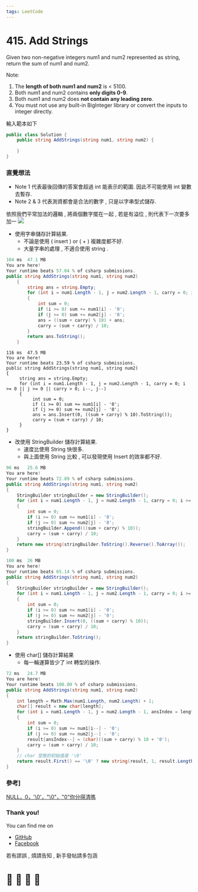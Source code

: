 ```yaml
---
tags: LeetCode
---
```


# 415. Add Strings
Given two non-negative integers num1 and num2 represented as string, return the sum of num1 and num2.

Note:

1. The **length of both num1 and num2** is < 5100.
2. Both num1 and num2 contains **only digits 0-9**.
3. Both num1 and num2 does **not contain any leading zero**.
4. You must not use any built-in BigInteger library or convert the inputs to integer directly.


輸入範本如下
```C#
public class Solution {
    public string AddStrings(string num1, string num2) {
        
    }
}
```


### 直覺想法
- Note 1 代表最後回傳的答案會超過 int 能表示的範圍. 因此不可能使用 int 變數去暫存.    
- Note 2 & 3 代表測資都會是合法的數字 , 只是以字串型式儲存. 

依照我們平常加法的邏輯 , 將兩個數字擺在一起 , 若是有溢位 , 則代表下一次要多加一
![](https://i.imgur.com/xoqejs0.png)

- 使用字串儲存計算結果. 
    - 不論是使用 ( insert ) or ( + ) 複雜度都不好.
    - 大量字串的處理 , 不適合使用 string . 
```C#
104 ms	47.1 MB
You are here!
Your runtime beats 57.04 % of csharp submissions.
public string AddStrings(string num1, string num2)
    {
        string ans = string.Empty;
        for (int i = num1.Length - 1, j = num2.Length - 1, carry = 0; i >= 0 || j >= 0 || carry > 0; i--, j--)
        {
            int sum = 0;
            if (i >= 0) sum += num1[i] - '0';
            if (j >= 0) sum += num2[j] - '0';
            ans = ((sum + carry) % 10) + ans;
            carry = (sum + carry) / 10;
        }
        return ans.ToString();
    }
```


```
116 ms	47.5 MB
You are here!
Your runtime beats 23.59 % of csharp submissions.
public string AddStrings(string num1, string num2)
{
     string ans = string.Empty;
     for (int i = num1.Length - 1, j = num2.Length - 1, carry = 0; i >= 0 || j >= 0 || carry > 0; i--, j--)
     {
          int sum = 0;
          if (i >= 0) sum += num1[i] - '0';
          if (j >= 0) sum += num2[j] - '0';
          ans = ans.Insert(0, ((sum + carry) % 10).ToString());
          carry = (sum + carry) / 10;
     }
}
```

- 改使用 StringBuilder 儲存計算結果.
    - 速度比使用 String 快很多.
    - 與上面使用 String 比較 , 可以發現使用 Insert 的效率都不好.
```C#
96 ms	25.6 MB
You are here!
Your runtime beats 72.89 % of csharp submissions.
public string AddStrings(string num1, string num2)
{
    StringBuilder stringBuilder = new StringBuilder();
    for (int i = num1.Length - 1, j = num2.Length - 1, carry = 0; i >= 0 || j >= 0 || carry > 0; i--, j--)
    {
        int sum = 0;
        if (i >= 0) sum += num1[i] - '0';
        if (j >= 0) sum += num2[j] - '0';
        stringBuilder.Append(((sum + carry) % 10));
        carry = (sum + carry) / 10;
    }
    return new string(stringBuilder.ToString().Reverse().ToArray());
}
```

```C#
100 ms	26 MB
You are here!
Your runtime beats 65.14 % of csharp submissions.
public string AddStrings(string num1, string num2)
{
    StringBuilder stringBuilder = new StringBuilder();
    for (int i = num1.Length - 1, j = num2.Length - 1, carry = 0; i >= 0 || j >= 0 || carry > 0; i--, j--)
    {
        int sum = 0;
        if (i >= 0) sum += num1[i] - '0';
        if (j >= 0) sum += num2[j] - '0';
        stringBuilder.Insert(0, ((sum + carry) % 10));
        carry = (sum + carry) / 10;
    }
    return stringBuilder.ToString();
}
```

- 使用 char[] 儲存計算結果
    - 每一輪運算皆少了 int 轉型的操作.
```C#
72 ms	24.7 MB
You are here!
Your runtime beats 100.00 % of csharp submissions.
public string AddStrings(string num1, string num2)
{
    int length = Math.Max(num1.Length, num2.Length) + 1;
    char[] result = new char[length];
    for (int i = num1.Length - 1, j = num2.Length - 1, ansIndex = length - 1, carry = 0; i >= 0 || j >= 0 || carry > 0;)
    {
        int sum = 0;
        if (i >= 0) sum += num1[i--] - '0';
        if (j >= 0) sum += num2[j--] - '0';
        result[ansIndex--] = (char)((sum + carry) % 10 + '0');
        carry = (sum + carry) / 10;
    }
    // char 型態的初始值是 '\0' 
    return result.First() == '\0' ? new string(result, 1, result.Length - 1) : new string(result);
}
```

### 參考]
[NULL，0，'\0'，"\0"，"0"你分得清嗎](https://kknews.cc/tech/6avqgrp.html)



### Thank you! 

You can find me on

- [GitHub](https://github.com/s0920832252)
- [Facebook](https://www.facebook.com/fourtune.chen)

若有謬誤 , 煩請告知 , 新手發帖請多包涵

# :100: :muscle: :tada: :sheep: 

